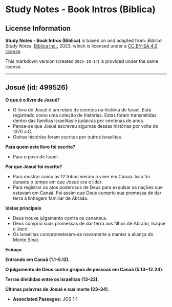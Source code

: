 # Study Notes - Book Intros (Biblica)

## License Information

**Study Notes - Book Intros (Biblica)** is based on and adapted from: _Biblica Study Notes_, [Biblica Inc.](https://www.biblica.com/), 2023, which is licensed under a [CC BY-SA 4.0 license](https://creativecommons.org/licenses/by-sa/4.0/legalcode.en).

This markdown version (created `2025-10-14`) is provided under the same license.



--------------------------------

## Josué (id: 499526)

**O que é o livro de Josué?**

* O livro de Josué é um relato de eventos na história de Israel. Está registrado como uma coleção de histórias. Estas foram transmitidas dentro das famílias israelitas e judaicas por centenas de anos.
* Pensa\-se que Josué escreveu algumas dessas histórias por volta de 1370 a.C.
* Outras histórias foram escritas por outros israelitas.

**Para quem este livro foi escrito?**

* Para o povo de Israel.

**Por que Josué foi escrito?**

* Para mostrar como as 12 tribos vieram a viver em Canaã. Isso foi durante o tempo em que Josué era o líder.
* Para registrar os atos poderosos de Deus para expulsar as nações que estavam em Canaã. Foi assim que Deus cumpriu sua promessa de dar terra à linhagem familiar de Abraão.

**Ideias principais**

* Deus trouxe julgamento contra os cananeus.
* Deus cumpriu suas promessas de dar terra aos filhos de Abraão, Isaque e Jacó.
* Os israelitas comprometeram\-se novamente a manter a aliança do Monte Sinai.

**Esboço**

**Entrando em Canaã (1\.1–5\.12\).**

**O julgamento de Deus contra grupos de pessoas em Canaã (5\.13−12\.24\).**

**Terras divididas entre os israelitas (13–22\).**

**Últimas palavras de Josué e sua morte (23–24\).**

* **Associated Passages:** JOS 1:1

